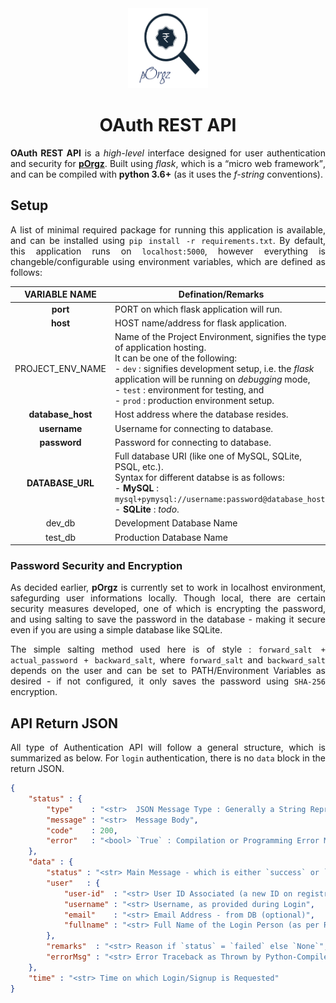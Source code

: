 <div align = "center">

<img src = "./assets/logo.png" height = "128" width = "128" />
<h1 align = "center">OAuth REST API</h1>

</div>

<p align = "justify"><b>OAuth REST API</b> is a <i>high-level</i> interface designed for user authentication and security for <a href = "https://github.com/pOrgz/pOrgz-py"><b>pOrgz</b></a>. Built using <i>flask</i>, which is a <q>micro web framework</q>, and can be compiled with <b>python 3.6+</b> (as it uses the <i>f-string</i> conventions).</p>

## Setup

<p align = "justify">A list of minimal required package for running this application is available, and can be installed using <code>pip install -r requirements.txt</code>. By default, this application runs on <code>localhost:5000</code>, however everything is changeble/configurable using environment variables, which are defined as follows:</p>

| VARIABLE NAME | Defination/Remarks | Settings |
| :---: | --- | :---: |
| **port** | PORT on which flask application will run. | 5000 |
| **host** | HOST name/address for flask application. | localhost |
| PROJECT_ENV_NAME | Name of the Project Environment, signifies the type of application hosting.<br>It can be one of the following:<br>- `dev` : signifies development setup, i.e. the *flask* application will be running on *debugging* mode,<br>- `test` : environment for testing, and<br>- `prod` : production environment setup. | dev |
| **database_host** | Host address where the database resides. | localhost |
| **username** | Username for connecting to database. | `None` |
| **password** | Password for connecting to database. | `None` |
| **DATABASE_URL** | Full database URI (like one of MySQL, SQLite, PSQL, etc.).<br>Syntax for different databse is as follows:<br>- **MySQL** : `mysql+pymysql://username:password@database_host`.<br>- **SQLite** : *todo*. | *MySQL* |
| dev_db | Development Database Name | pOrgz |
| test_db | Production Database Name | test |

### Password Security and Encryption

<p align = "justify">As decided earlier, <b>pOrgz</b> is currently set to work in localhost environment, safegurding user informations locally. Though local, there are certain security measures developed, one of which is encrypting the password, and using salting to save the password in the database - making it secure even if you are using a simple database like SQLite.</p>

<p align = "justify">The simple salting method used here is of style : <code>forward_salt + actual_password + backward_salt</code>, where <code>forward_salt</code> and <code>backward_salt</code> depends on the user and can be set to PATH/Environment Variables as desired - if not configured, it only saves the password using <code>SHA-256</code> encryption.</p>

## API Return JSON

<p align = "justify">All type of Authentication API will follow a general structure, which is summarized as below. For <code>login</code> authentication, there is no <code>data</code> block in the return JSON.</p>

```json
{
    "status" : {
        "type"    : "<str>  JSON Message Type : Generally a String Representing the APIs [`login` or `signup`]",
        "message" : "<str>  Message Body",
        "code"    : 200,
        "error"   : "<bool> `True` : Compilation or Programming Error Message, if Received; else `False`"
    },
    "data" : {
        "status" : "<str> Main Message - which is either `success` or `failed`, representing login/signup",
        "user"   : {
            "user-id"  : "<str> User ID Associated (a new ID on registration or an existing ID on login)",
            "username" : "<str> Username, as provided during Login",
            "email"    : "<str> Email Address - from DB (optional)",
            "fullname" : "<str> Full Name of the Login Person (as per Requirement)"
        },
        "remarks"  : "<str> Reason if `status` = `failed` else `None`",
        "errorMsg" : "<str> Error Traceback as Thrown by Python-Compiler"
    },
    "time" : "<str> Time on which Login/Signup is Requested"
}
```
